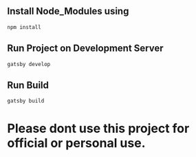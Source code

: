 ## Install Node_Modules using 
`npm install`
## Run Project on Development Server
`gatsby develop`

## Run Build

`gatsby build`


# Please dont use this project for official or personal use.

